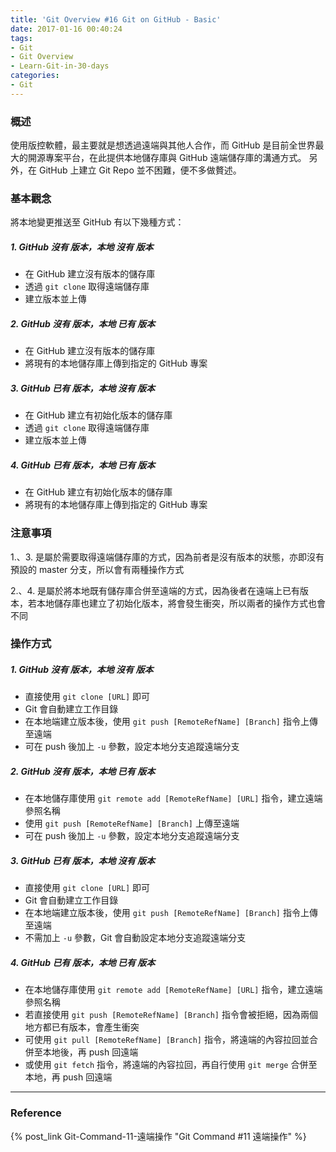 ```yaml
---
title: 'Git Overview #16 Git on GitHub - Basic'
date: 2017-01-16 00:40:24
tags: 
- Git
- Git Overview
- Learn-Git-in-30-days
categories:
- Git
---
```

### 概述
使用版控軟體，最主要就是想透過遠端與其他人合作，而 GitHub 是目前全世界最大的開源專案平台，在此提供本地儲存庫與 GitHub 遠端儲存庫的溝通方式。
另外，在 GitHub 上建立 Git Repo 並不困難，便不多做贅述。

<!-- more -->

### 基本觀念
將本地變更推送至 GitHub 有以下幾種方式：

##### 1. GitHub **沒有** 版本，本地 **沒有** 版本
- 在 GitHub 建立沒有版本的儲存庫
- 透過 `git clone` 取得遠端儲存庫
- 建立版本並上傳

##### 2. GitHub **沒有** 版本，本地 **已有** 版本
- 在 GitHub 建立沒有版本的儲存庫
- 將現有的本地儲存庫上傳到指定的 GitHub 專案 

##### 3. GitHub **已有** 版本，本地 **沒有** 版本
- 在 GitHub 建立有初始化版本的儲存庫
- 透過 `git clone` 取得遠端儲存庫
- 建立版本並上傳 

##### 4. GitHub **已有** 版本，本地 **已有** 版本
- 在 GitHub 建立有初始化版本的儲存庫
- 將現有的本地儲存庫上傳到指定的 GitHub 專案


### 注意事項
1.、3. 是屬於需要取得遠端儲存庫的方式，因為前者是沒有版本的狀態，亦即沒有預設的 master 分支，所以會有兩種操作方式
 

2.、4. 是屬於將本地既有儲存庫合併至遠端的方式，因為後者在遠端上已有版本，若本地儲存庫也建立了初始化版本，將會發生衝突，所以兩者的操作方式也會不同
 
 
### 操作方式

##### 1. GitHub **沒有** 版本，本地 **沒有** 版本
- 直接使用 `git clone [URL]` 即可
- Git 會自動建立工作目錄
- 在本地端建立版本後，使用 `git push [RemoteRefName] [Branch]` 指令上傳至遠端
- 可在 push 後加上 `-u` 參數，設定本地分支追蹤遠端分支   

##### 2. GitHub **沒有** 版本，本地 **已有** 版本
- 在本地儲存庫使用 `git remote add [RemoteRefName] [URL]` 指令，建立遠端參照名稱
- 使用 `git push [RemoteRefName] [Branch]` 上傳至遠端
- 可在 push 後加上 `-u` 參數，設定本地分支追蹤遠端分支

##### 3. GitHub **已有** 版本，本地 **沒有** 版本
- 直接使用 `git clone [URL]` 即可
- Git 會自動建立工作目錄
- 在本地端建立版本後，使用 `git push [RemoteRefName] [Branch]` 指令上傳至遠端
- 不需加上 `-u` 參數，Git 會自動設定本地分支追蹤遠端分支

##### 4. GitHub **已有** 版本，本地 **已有** 版本
- 在本地儲存庫使用 `git remote add [RemoteRefName] [URL]` 指令，建立遠端參照名稱
- 若直接使用 `git push [RemoteRefName] [Branch]` 指令會被拒絕，因為兩個地方都已有版本，會產生衝突
- 可使用 `git pull [RemoteRefName] [Branch]` 指令，將遠端的內容拉回並合併至本地後，再 push 回遠端
- 或使用 `git fetch` 指令，將遠端的內容拉回，再自行使用 `git merge` 合併至本地，再 push 回遠端

---

### Reference
{% post_link Git-Command-11-遠端操作 "Git Command #11 遠端操作" %}